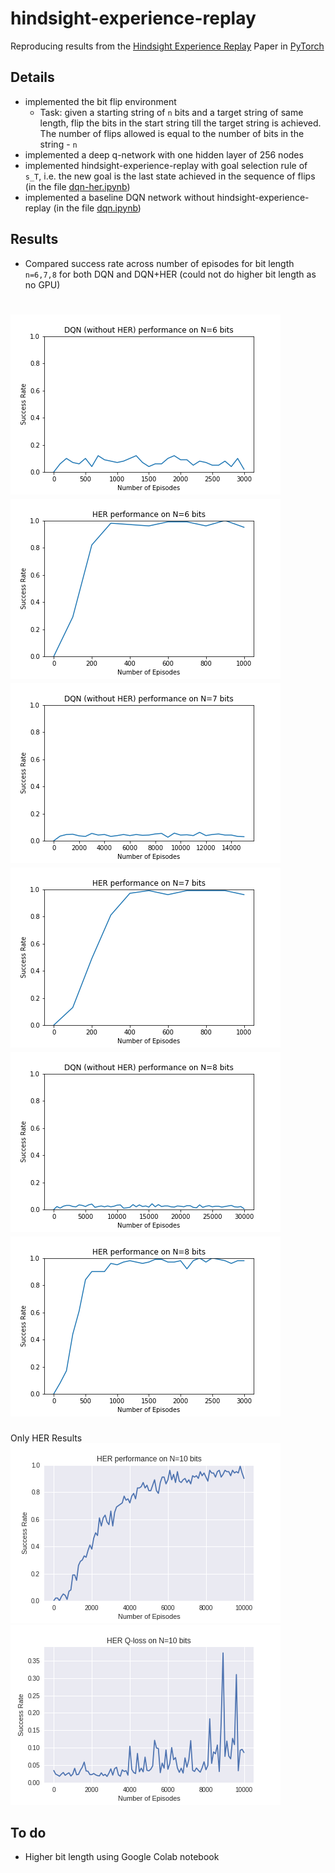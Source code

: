 # hindsight-experience-replay

Reproducing results from the [Hindsight Experience Replay](https://arxiv.org/abs/1707.01495) Paper in [PyTorch](https://pytorch.org/)

## Details
* implemented the bit flip environment
  *  Task: given a starting string of `n` bits and a target string of same length, flip the bits in the start string till the target string is achieved. The number of flips allowed is equal to the number of bits in the string - `n`
* implemented a deep q-network with one hidden layer of 256 nodes
* implemented hindsight-experience-replay with goal selection rule of `s_T`, i.e. the new goal is the last state achieved in the sequence of flips (in the file [dqn-her.ipynb](dqn-her.ipynb))
* implemented a baseline DQN network without hindsight-experience-replay (in the file [dqn.ipynb](dqn.ipynb))

## Results
* Compared success rate across number of episodes for bit length `n=6,7,8` for both DQN and DQN+HER (could not do higher bit length as no GPU)

![6dqn](/plots/6_dqn.png) ![6her](/plots/6_her.png)
![7dqn](/plots/7_dqn.png) ![7her](/plots/7_her.png)
![8dqn](/plots/8_dqn.png) ![8her](/plots/8_her.png)
=====
Only HER Results
![10her](/plots/10_her.png) ![10herloss](/plots/10_loss_her.png)
## To do
* Higher bit length using Google Colab notebook
